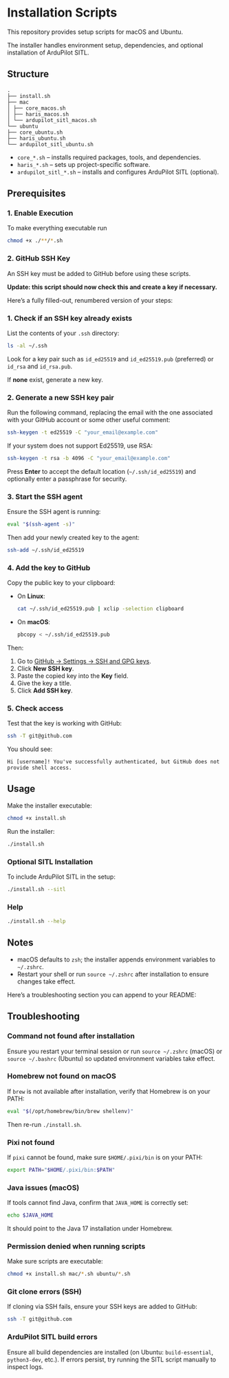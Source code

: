 # Installation Scripts

This repository provides setup scripts for macOS and Ubuntu.

The installer handles environment setup, dependencies, and optional installation of ArduPilot SITL.

## Structure

```
.
├── install.sh
├── mac
│ ├── core_macos.sh
│ ├── haris_macos.sh
│ └── ardupilot_sitl_macos.sh
└── ubuntu
├── core_ubuntu.sh
├── haris_ubuntu.sh
└── ardupilot_sitl_ubuntu.sh
```

- `core_*.sh` – installs required packages, tools, and dependencies.
- `haris_*.sh` – sets up project-specific software.
- `ardupilot_sitl_*.sh` – installs and configures ArduPilot SITL (optional).

## Prerequisites

### 1. Enable Execution

To make everything executable run

```bash
chmod +x ./**/*.sh
```

### 2. GitHub SSH Key

An SSH key must be added to GitHub before using these scripts.

**Update: this script should now check this and create a key if necessary.**

Here’s a fully filled-out, renumbered version of your steps:

### 1. Check if an SSH key already exists

List the contents of your `.ssh` directory:

```bash
ls -al ~/.ssh
```

Look for a key pair such as `id_ed25519` and `id_ed25519.pub` (preferred) or `id_rsa` and `id_rsa.pub`.

If **none** exist, generate a new key.

### 2. Generate a new SSH key pair

Run the following command, replacing the email with the one associated with your GitHub account or some other useful comment:

```bash
ssh-keygen -t ed25519 -C "your_email@example.com"
```

If your system does not support Ed25519, use RSA:

```bash
ssh-keygen -t rsa -b 4096 -C "your_email@example.com"
```

Press **Enter** to accept the default location (`~/.ssh/id_ed25519`) and optionally enter a passphrase for security.

### 3. Start the SSH agent

Ensure the SSH agent is running:

```bash
eval "$(ssh-agent -s)"
```

Then add your newly created key to the agent:

```bash
ssh-add ~/.ssh/id_ed25519
```

### 4. Add the key to GitHub

Copy the public key to your clipboard:

- On **Linux**:

  ```bash
  cat ~/.ssh/id_ed25519.pub | xclip -selection clipboard
  ```

- On **macOS**:

  ```bash
  pbcopy < ~/.ssh/id_ed25519.pub
  ```

Then:

1. Go to [GitHub → Settings → SSH and GPG keys](https://github.com/settings/keys).
2. Click **New SSH key**.
3. Paste the copied key into the **Key** field.
4. Give the key a title.
5. Click **Add SSH key**.

### 5. Check access

Test that the key is working with GitHub:

```bash
ssh -T git@github.com
```

You should see:

```
Hi [username]! You've successfully authenticated, but GitHub does not provide shell access.
```

## Usage

Make the installer executable:

```bash
chmod +x install.sh
```

Run the installer:

```bash
./install.sh
```

### Optional SITL Installation

To include ArduPilot SITL in the setup:

```bash
./install.sh --sitl
```

### Help

```bash
./install.sh --help
```

## Notes

- macOS defaults to `zsh`; the installer appends environment variables to `~/.zshrc`.
- Restart your shell or run `source ~/.zshrc` after installation to ensure changes take effect.

Here’s a troubleshooting section you can append to your README:

## Troubleshooting

### **Command not found after installation**

Ensure you restart your terminal session or run `source ~/.zshrc` (macOS) or `source ~/.bashrc` (Ubuntu) so updated environment variables take effect.

### **Homebrew not found on macOS**

If `brew` is not available after installation, verify that Homebrew is on your PATH:

```bash
eval "$(/opt/homebrew/bin/brew shellenv)"
```

Then re-run `./install.sh`.

### **Pixi not found**

If `pixi` cannot be found, make sure `$HOME/.pixi/bin` is on your PATH:

```bash
export PATH="$HOME/.pixi/bin:$PATH"
```

### **Java issues (macOS)**

If tools cannot find Java, confirm that `JAVA_HOME` is correctly set:

```bash
echo $JAVA_HOME
```

It should point to the Java 17 installation under Homebrew.

### **Permission denied when running scripts**

Make sure scripts are executable:

```bash
chmod +x install.sh mac/*.sh ubuntu/*.sh
```

### **Git clone errors (SSH)**

If cloning via SSH fails, ensure your SSH keys are added to GitHub:

```bash
ssh -T git@github.com
```

### **ArduPilot SITL build errors**

Ensure all build dependencies are installed (on Ubuntu: `build-essential`, `python3-dev`, etc.). If errors persist, try running the SITL script manually to inspect logs.

